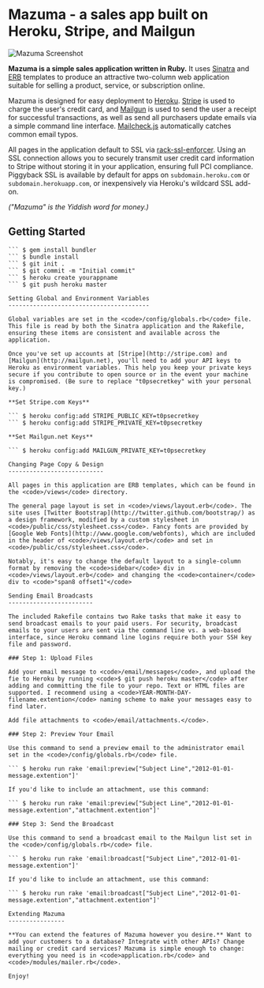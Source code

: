 Mazuma - a sales app built on Heroku, Stripe, and Mailgun
=========================================================

![Mazuma Screenshot](http://media.eurekaoverdrive.com/img/mazuma.png)

**Mazuma is a simple sales application written in Ruby.** It uses [Sinatra](http://www.sinatrarb.com/) and [ERB](http://ruby-doc.org/stdlib-1.9.3/libdoc/erb/rdoc/ERB.html) templates to produce an attractive two-column web application suitable for selling a product, service, or subscription online.

Mazuma is designed for easy deployment to [Heroku](http://heroku.com). [Stripe](http://stripe.com) is used to charge the user's credit card, and [Mailgun](http://mailgun.net) is used to send the user a receipt for successful transactions, as well as send all purchasers update emails via a simple command line interface. [Mailcheck.js](https://github.com/Kicksend/mailcheck) automatically catches common email typos.

All pages in the application default to SSL via [rack-ssl-enforcer](https://github.com/tobmatth/rack-ssl-enforcer). Using an SSL connection allows you to securely transmit user credit card information to Stripe without storing it in your application, ensuring full PCI compliance. Piggyback SSL is available by default for apps on <code>subdomain.heroku.com</code> or <code>subdomain.herokuapp.com</code>, or inexpensively via Heroku's wildcard SSL add-on.

_("Mazuma" is the Yiddish word for money.)_

Getting Started
---------------

``` $ git clone git://github.com/eurekaoverdrive/mazuma.git
``` $ gem install bundler
``` $ bundle install
``` $ git init .
``` $ git commit -m "Initial commit"
``` $ heroku create yourappname
``` $ git push heroku master

Setting Global and Environment Variables
----------------------------------------

Global variables are set in the <code>/config/globals.rb</code> file. This file is read by both the Sinatra application and the Rakefile, ensuring these items are consistent and available across the application.

Once you've set up accounts at [Stripe](http://stripe.com) and [Mailgun](http://mailgun.net), you'll need to add your API keys to Heroku as environment variables. This help you keep your private keys secure if you contribute to open source or in the event your machine is compromised. (Be sure to replace "t0psecretkey" with your personal key.)

**Set Stripe.com Keys**

``` $ heroku config:add STRIPE_PUBLIC_KEY=t0psecretkey
``` $ heroku config:add STRIPE_PRIVATE_KEY=t0psecretkey

**Set Mailgun.net Keys**

``` $ heroku config:add MAILGUN_PRIVATE_KEY=t0psecretkey

Changing Page Copy & Design
---------------------------

All pages in this application are ERB templates, which can be found in the <code>/views</code> directory.

The general page layout is set in <code>/views/layout.erb</code>. The site uses [Twitter Bootstrap](http://twitter.github.com/bootstrap/) as a design framework, modified by a custom stylesheet in <code>/public/css/stylesheet.css</code>. Fancy fonts are provided by [Google Web Fonts](http://www.google.com/webfonts), which are included in the header of <code>/views/layout.erb</code> and set in <code>/public/css/stylesheet.css</code>.

Notably, it's easy to change the default layout to a single-column format by removing the <code>sidebar</code> div in <code>/views/layout.erb</code> and changing the <code>container</code> div to <code>"span8 offset1"</code>

Sending Email Broadcasts
------------------------

The included Rakefile contains two Rake tasks that make it easy to send broadcast emails to your paid users. For security, broadcast emails to your users are sent via the command line vs. a web-based interface, since Heroku command line logins require both your SSH key file and password.

### Step 1: Upload Files

Add your email message to <code>/email/messages</code>, and upload the fie to Heroku by running <code>$ git push heroku master</code> after adding and committing the file to your repo. Text or HTML files are supported. I recommend using a <code>YEAR-MONTH-DAY-filename.extention</code> naming scheme to make your messages easy to find later.

Add file attachments to <code>/email/attachments.</code>.

### Step 2: Preview Your Email

Use this command to send a preview email to the administrator email set in the <code>/config/globals.rb</code> file.

``` $ heroku run rake 'email:preview["Subject Line","2012-01-01-message.extention"]'

If you'd like to include an attachment, use this command:

``` $ heroku run rake 'email:preview["Subject Line","2012-01-01-message.extention","attachment.extention"]'

### Step 3: Send the Broadcast

Use this command to send a broadcast email to the Mailgun list set in the <code>/config/globals.rb</code> file.

``` $ heroku run rake 'email:broadcast["Subject Line","2012-01-01-message.extention"]'

If you'd like to include an attachment, use this command:

``` $ heroku run rake 'email:broadcast["Subject Line","2012-01-01-message.extention","attachment.extention"]'

Extending Mazuma
----------------

**You can extend the features of Mazuma however you desire.** Want to add your customers to a database? Integrate with other APIs? Change mailing or credit card services? Mazuma is simple enough to change: everything you need is in <code>application.rb</code> and <code>/modules/mailer.rb</code>.

Enjoy!